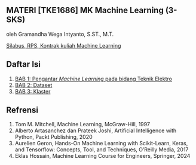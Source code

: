 **MATERI**
**[TKE1686] MK Machine Learning (3-SKS)**
-----

oleh Gramandha Wega Intyanto, S.ST., M.T.

[Silabus, RPS, Kontrak kuliah Machine Learning](RPS_ML.pdf)

Daftar Isi
-----

1. [BAB 1: Pengantar *Machine Learning* pada bidang Teknik Elektro](P1_Pengantar%20ML.md)
2. [BAB 2: Dataset](Pertemuan%202/P2_Pemrosesan_VS_Dataset.md)
3. [BAB 3: Klaster](https://github.com/gramandha/TKE1686-Machine-Learning/blob/main/Pertemuan%203.ipynb)



Refrensi
-----

1. Tom M. Mitchell, Machine Learning, McGraw-Hill, 1997
2. Alberto Artasanchez dan Prateek Joshi, Artificial Intelligence with Python, Packt Publishing, 2020
3. Aurelien Geron, Hands-On Machine Learning with Scikit-Learn, Keras, and Tensorflow: Concepts, Tool, and Techniques, O’Reilly Media, 2017
4. Eklas Hossain, Machine Learning Course for Engineers, Springer, 2024
